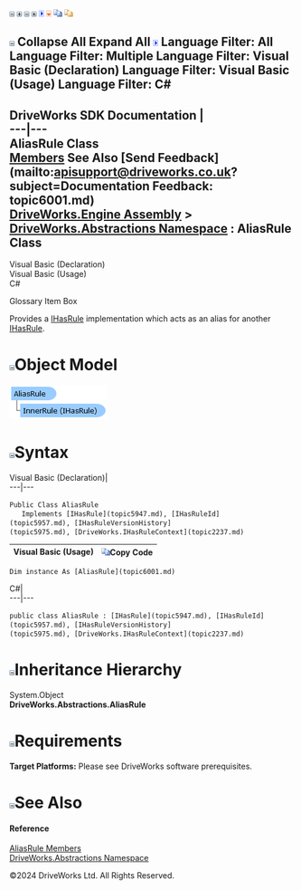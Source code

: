 ![](dotnetimages/collapse.gif) ![](dotnetimages/expand.gif) ![](dotnetimages/collapse.gif) ![](dotnetimages/expand.gif) ![](dotnetimages/drpdown.gif) ![](dotnetimages/drpdown_orange.gif) ![](dotnetimages/copycode.gif) ![](dotnetimages/copycodeHighlight.gif)

![](dotnetimages/collapse.gif) Collapse All Expand All ![](dotnetimages/drpdown.gif) Language Filter: All  Language Filter: Multiple  Language Filter: Visual Basic (Declaration) Language Filter: Visual Basic (Usage) Language Filter: C#  
---  
DriveWorks SDK Documentation  |   
---|---  
AliasRule Class   
[Members](topic6002.md) See Also [Send Feedback](mailto:apisupport@driveworks.co.uk?subject=Documentation Feedback: topic6001.md)  
[DriveWorks.Engine Assembly](topic2156.md) > [DriveWorks.Abstractions Namespace](topic5939.md) : AliasRule Class  
---  
  
Visual Basic (Declaration)    
Visual Basic (Usage)    
C# 

Glossary Item Box

Provides a [IHasRule](topic5947.md) implementation which acts as an alias for another [IHasRule](topic5947.md). 

# ![](dotnetimages/collapse.gif)Object Model

![](dotnetdiagramimages/image309.png)

# ![](dotnetimages/collapse.gif)Syntax

Visual Basic (Declaration)|   
---|---  
      
    
    Public Class AliasRule 
       Implements [IHasRule](topic5947.md), [IHasRuleId](topic5957.md), [IHasRuleVersionHistory](topic5975.md), [DriveWorks.IHasRuleContext](topic2237.md)   
  
Visual Basic (Usage)| ![](dotnetimages/copycode.gif)Copy Code  
---|---  
      
    
    Dim instance As [AliasRule](topic6001.md)  
  
C#|   
---|---  
      
    
    public class AliasRule : [IHasRule](topic5947.md), [IHasRuleId](topic5957.md), [IHasRuleVersionHistory](topic5975.md), [DriveWorks.IHasRuleContext](topic2237.md)    
  
# ![](dotnetimages/collapse.gif)Inheritance Hierarchy

System.Object  
**DriveWorks.Abstractions.AliasRule**  


# ![](dotnetimages/collapse.gif)Requirements

**Target Platforms:** Please see DriveWorks software prerequisites.

# ![](dotnetimages/collapse.gif)See Also

#### Reference

[AliasRule Members](topic6002.md)   
[DriveWorks.Abstractions Namespace](topic5939.md)

©2024 DriveWorks Ltd. All Rights Reserved.
